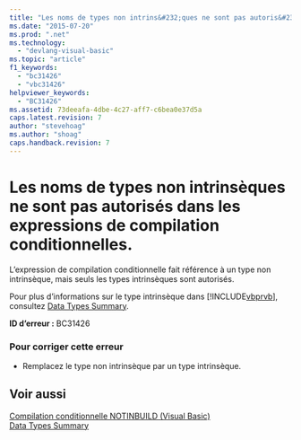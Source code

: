```yaml
---
title: "Les noms de types non intrins&#232;ques ne sont pas autoris&#233;s dans les expressions de compilation conditionnelles. | Microsoft Docs"
ms.date: "2015-07-20"
ms.prod: ".net"
ms.technology: 
  - "devlang-visual-basic"
ms.topic: "article"
f1_keywords: 
  - "bc31426"
  - "vbc31426"
helpviewer_keywords: 
  - "BC31426"
ms.assetid: 73deeafa-4dbe-4c27-aff7-c6bea0e37d5a
caps.latest.revision: 7
author: "stevehoag"
ms.author: "shoag"
caps.handback.revision: 7
---
```

# Les noms de types non intrins&#232;ques ne sont pas autoris&#233;s dans les expressions de compilation conditionnelles.
L’expression de compilation conditionnelle fait référence à un type non intrinsèque, mais seuls les types intrinsèques sont autorisés.  
  
 Pour plus d’informations sur le type intrinsèque dans [!INCLUDE[vbprvb](../../csharp/programming-guide/concepts/linq/includes/vbprvb-md.md)], consultez [Data Types Summary](../../visual-basic/language-reference/keywords/data-types-summary.md).  
  
 **ID d’erreur :** BC31426  
  
### Pour corriger cette erreur  
  
-   Remplacez le type non intrinsèque par un type intrinsèque.  
  
## Voir aussi  
 [Compilation conditionnelle NOTINBUILD \(Visual Basic\)](http://msdn.microsoft.com/fr-fr/ad1e35e0-935e-4a35-a2ae-738bcf2a9240)   
 [Data Types Summary](../../visual-basic/language-reference/keywords/data-types-summary.md)